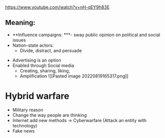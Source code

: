 https://www.youtube.com/watch?v=nH-qEY9h83E

## Meaning:
- **Influence campaigns: 
	***- sway public opinion on political and social issues
- Nation-state actors:
	- Divide, distract, and persuade
* Advertising is an option
* Enabled through Social media
	- Creating, sharing, liking,
	- Amplification 
![[Pasted image 20220819165317.png]]

# Hybrid warfare
* Military reason
* Change the way people are thinking
* Internet add new methods -> Cyberwarfare (Attack an entity with technology)
* Fake news

